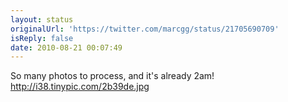 ```yaml
---
layout: status
originalUrl: 'https://twitter.com/marcgg/status/21705690709'
isReply: false
date: 2010-08-21 00:07:49
---
```


So many photos to process, and it's already 2am! http://i38.tinypic.com/2b39de.jpg
